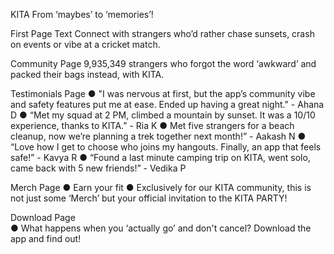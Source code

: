 KITA
From ‘maybes’ to ‘memories’!

First Page Text
Connect with strangers who’d rather chase sunsets, crash on events or vibe at a cricket match.

Community Page
9,935,349 strangers who forgot the word ‘awkward’ and packed their bags instead, with KITA.

Testimonials Page
● "I was nervous at first, but the app’s community vibe and safety features put me at ease. Ended up having a great night." - Ahana D
● “Met my squad at 2 PM, climbed a mountain by sunset. It was a 10/10 experience, thanks to KITA.” - Ria K
● Met five strangers for a beach cleanup, now we’re planning a trek together next month!” - Aakash N
● “Love how I get to choose who joins my hangouts. Finally, an app that feels safe!” - Kavya R
● “Found a last minute camping trip on KITA, went solo, came back with 5 new friends!” - Vedika P

Merch Page
● Earn your fit
● Exclusively for our KITA community, this is not just some ‘Merch’ but your official invitation to the KITA PARTY!

Download Page  
● What happens when you ‘actually go’ and don't cancel? Download the app and find out!
